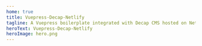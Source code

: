 ```yaml
---
home: true
title: Vuepress-Decap-Netlify
tagline: A Vuepress boilerplate integrated with Decap CMS hosted on Netlify
heroText: Vuepress-Decap-Netlify
heroImage: hero.png
---
```

